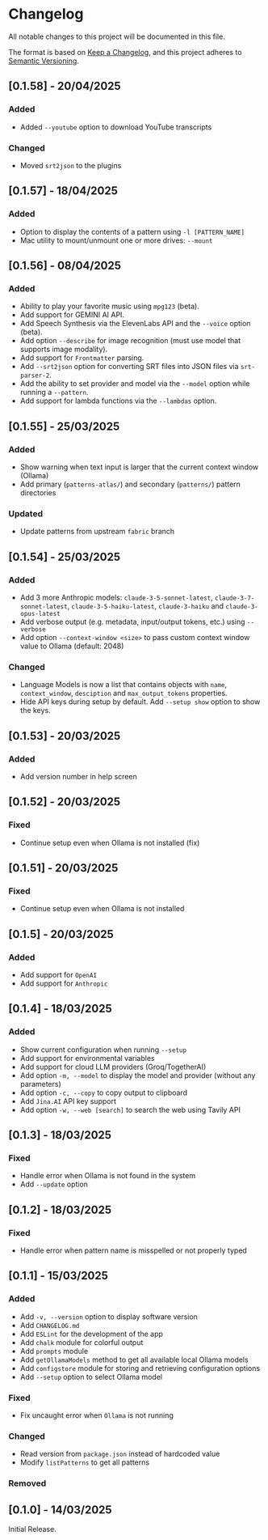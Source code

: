 # Changelog

All notable changes to this project will be documented in this file.

The format is based on [Keep a Changelog](https://keepachangelog.com/en/1.1.0/),
and this project adheres to [Semantic Versioning](https://semver.org/spec/v2.0.0.html).

## [0.1.58] - 20/04/2025

### Added

- Added `--youtube` option to download YouTube transcripts

### Changed

- Moved `srt2json` to the plugins

## [0.1.57] - 18/04/2025

### Added

- Option to display the contents of a pattern using `-l [PATTERN_NAME]`
- Mac utility to mount/unmount one or more drives: `--mount`

## [0.1.56] - 08/04/2025

### Added

- Ability to play your favorite music using `mpg123` (beta).
- Add support for GEMINI AI API.
- Add Speech Synthesis via the ElevenLabs API and the `--voice` option (beta).
- Add option `--describe` for image recognition (must use model that supports image modality).
- Add support for `Frontmatter` parsing.
- Add `--srt2json` option for converting SRT files into JSON files via `srt-parser-2`.
- Add the ability to set provider and model via the `--model` option while running a `--pattern`.
- Add support for lambda functions via the `--lambdas` option.

## [0.1.55] - 25/03/2025

### Added

- Show warning when text input is larger that the current context window (Ollama)
- Add primary (`patterns-atlas/`) and secondary (`patterns/`) pattern directories

### Updated

- Update patterns from upstream `fabric` branch

## [0.1.54] - 25/03/2025

### Added

- Add 3 more Anthropic models: `claude-3-5-sonnet-latest`, `claude-3-7-sonnet-latest`, `claude-3-5-haiku-latest`, `claude-3-haiku` and `claude-3-opus-latest`
- Add verbose output (e.g. metadata, input/output tokens, etc.) using `--verbose`
- Add option `--context-window <size>` to pass custom context window value to Ollama (default: 2048)

### Changed

- Language Models is now a list that contains objects with `name`, `context_window`, `desciption` and `max_output_tokens` properties.
- Hide API keys during setup by default. Add `--setup show` option to show the keys.

## [0.1.53] - 20/03/2025

### Added

- Add version number in help screen

## [0.1.52] - 20/03/2025

### Fixed

- Continue setup even when Ollama is not installed (fix)

## [0.1.51] - 20/03/2025

### Fixed

- Continue setup even when Ollama is not installed

## [0.1.5] - 20/03/2025

### Added

- Add support for `OpenAI`
- Add support for `Anthropic`

## [0.1.4] - 18/03/2025

### Added

- Show current configuration when running `--setup`
- Add support for environmental variables
- Add support for cloud LLM providers (Groq/TogetherAI)
- Add option `-m, --model` to display the model and provider (without any parameters)
- Add option `-c, --copy` to copy output to clipboard
- Add `Jina.AI` API key support
- Add option `-w, --web [search]` to search the web using Tavily API

## [0.1.3] - 18/03/2025

### Fixed

- Handle error when Ollama is not found in the system
- Add `--update` option

## [0.1.2] - 18/03/2025

### Fixed

- Handle error when pattern name is misspelled or not properly typed

## [0.1.1] - 15/03/2025

### Added

- Add `-v, --version` option to display software version
- Add `CHANGELOG.md`
- Add `ESLint` for the development of the app
- Add `chalk` module for colorful output
- Add `prompts` module
- Add `getOllamaModels` method to get all available local Ollama models 
- Add `configstore` module for storing and retrieving configuration options
- Add `--setup` option to select Ollama model

### Fixed

- Fix uncaught error when `Ollama` is not running

### Changed

- Read version from `package.json` instead of hardcoded value
- Modify `listPatterns` to get all patterns

### Removed

## [0.1.0] - 14/03/2025

Initial Release.

